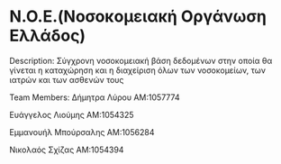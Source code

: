 # N.O.E.(Νοσοκομειακή Οργάνωση Ελλάδος)
Description: Σύγχρονη νοσοκομειακή βάση δεδομένων στην οποία θα γίνεται η καταχώρηση και η διαχείριση όλων των νοσοκομείων, των ιατρών και των ασθενών τους


Team Members:
Δήμητρα Λύρου ΑΜ:1057774

Ευάγγελος Λιούμης ΑΜ:1054325

Εμμανουήλ Μπούρσαλης ΑΜ:1056284

Νικολαός Σχίζας ΑΜ:1054394
